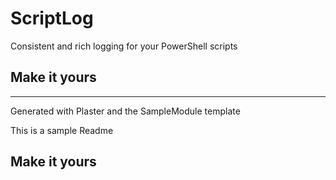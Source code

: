 # ScriptLog

Consistent and rich logging for your PowerShell scripts

## Make it yours

---
Generated with Plaster and the SampleModule template


This is a sample Readme

## Make it yours
